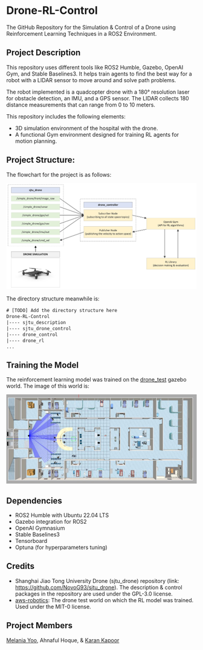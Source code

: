 # Drone-RL-Control
The GitHub Repository for the Simulation &amp; Control of a Drone using Reinforcement Learning Techniques in a ROS2 Environment.

## Project Description
This repository uses different tools like ROS2 Humble, Gazebo, OpenAI Gym, and Stable Baselines3. It helps train agents to find the best way for a robot with a LIDAR sensor to move around and solve path problems. 

The robot implemented is a quadcopter drone with a 180° resolution laser for obstacle detection, an IMU, and a GPS sensor. The LIDAR collects 180 distance measurements that can range from 0 to 10 meters. 

This repository includes the following elements:
- 3D simulation environment of the hospital with the drone.
- A functional Gym environment designed for training RL agents for motion planning. 
  
## Project Structure: 
The flowchart for the project is as follows:

![Project Flowchart](images/project_flowchart.jpeg)

The directory structure meanwhile is:

```
# [TODO] Add the directory structure here
Drone-RL-Control
|---- sjtu_description
|---- sjtu_drone_control
|---- drone_control
|---- drone_rl
...
```

## Training the Model
The reinforcement learning model was trained on the [drone_test](/drone_rl/worlds/drone_test.world) gazebo world. The image of this world is:

![Drone Test World](images/drone_test_world.png)

## Dependencies
- ROS2 Humble with Ubuntu 22.04 LTS
- Gazebo integration for ROS2
- OpenAI Gymnasium
- Stable Baselines3
- Tensorboard
- Optuna (for hyperparameters tuning)

## Credits
- Shanghai Jiao Tong University Drone (sjtu_drone) repository (link: https://github.com/NovoG93/sjtu_drone). The description & control packages in the repository are used under the GPL-3.0 license.
- [aws-robotics](https://github.com/aws-robotics/aws-robomaker-hospital-world): The drone test world on which the RL model was trained. Used under the  MIT-0 license.

## Project Members
[Melania Yoo](https://github.com/melaniayoo/), Ahnaful Hoque, &amp; [Karan Kapoor](https://github.com/k-kaps/)
